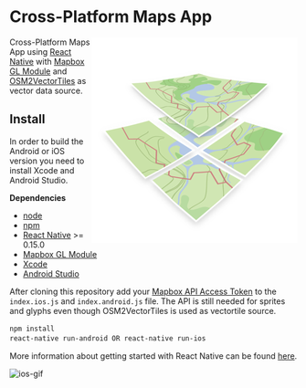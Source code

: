 # Cross-Platform Maps App

<img align="right" alt="logo" src="logo.png" />

Cross-Platform Maps App using [React Native](https://github.com/facebook/react-native) with [Mapbox GL Module](https://github.com/mapbox/react-native-mapbox-gl) and [OSM2VectorTiles](http://osm2vectortiles.org/) as vector data source.

## Install

In order to build the Android or iOS version you need to install Xcode and Android Studio.

**Dependencies**
* [node](https://nodejs.org/en/download/)
* [npm](https://docs.npmjs.com/getting-started/installing-node)
* [React Native](https://facebook.github.io/react-native/) >= 0.15.0
* [Mapbox GL Module](https://github.com/mapbox/react-native-mapbox-gl)
* [Xcode](https://developer.apple.com/xcode/download/)
* [Android Studio](http://developer.android.com/sdk/index.html)

After cloning this repository add your [Mapbox API Access Token](https://www.mapbox.com/help/create-api-access-token/) to the `index.ios.js` and `index.android.js` file. The API is still needed for sprites and glyphs even though OSM2VectorTiles is used as vectortile source.

```bash
npm install
react-native run-android OR react-native run-ios
```

More information about getting started with React Native can be found [here](https://facebook.github.io/react-native/docs/getting-started.html).

![ios-gif](http://g.recordit.co/3Kn5cxescc.gif)
